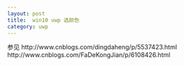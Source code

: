 ```yaml
---
layout: post
title:  win10 uwp 选颜色 
category: uwp 
---
```


<!--more-->

<div id="toc"></div>
<!-- csdn -->
参见 http://www.cnblogs.com/dingdaheng/p/5537423.html
http://www.cnblogs.com/FaDeKongJian/p/6108426.html

